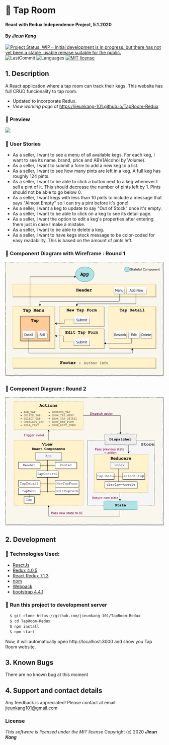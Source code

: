 # :beer: Tap Room

#### React with Redux Independence Project, 5.1.2020

#### By **_Jieun Kang_**
[![Project Status: WIP – Initial development is in progress, but there has not yet been a stable, usable release suitable for the public.](https://www.repostatus.org/badges/latest/wip.svg)](https://www.repostatus.org/#wip)
![LastCommit](https://img.shields.io/github/last-commit/jieunkang-101/TapRoom)
![Languages](https://img.shields.io/github/languages/top/jieunkang-101/TapRoom)
[![MIT license](https://img.shields.io/badge/License-MIT-orange.svg)](https://lbesson.mit-license.org/)


## 1. Description
A React application where a tap room can track their kegs. This website has full CRUD funcionality to tap room. 
* Updated to incorporate Redux.
* _View working page at_ https://jieunkang-101.github.io/TapRoom-Redux

### :small_orange_diamond: Preview
<img src="src/img/tap-room-screenshot.gif" width="640px" />

### :small_orange_diamond: User Stories
  * As a seller, I want to see a menu of all available kegs. For each keg, I want to see its name, brand, price and ABV(Alcohol by Volume).
  * As a seller, I want to submit a form to add a new keg to a list.
  * As a seller, I want to see how many pints are left in a keg. A full keg has roughly 124 pints.
  * As a seller, I want to be able to click a button next to a keg whenever I sell a pint of it. This should decrease the number of pints left by 1. Pints should not be able to go below 0.
  * As a seller, I want kegs with less than 10 pints to include a message that says "Almost Empty" so I can try a pint before it's gone!
  * As a seller, I want a keg to update to say "Out of Stock" once it's empty.
  * As a seller, I want to be able to click on a keg to see its detail page.
  * As a seller, I want the option to edit a keg's properties after entering them just in case I make a mistake.
  * As a seller, I want to be able to delete a keg.
  * As a seller, I want to have kegs stock message to be color-coded for easy readability. This is based on the amount of pints left.

### :small_orange_diamond: Component Diagram with Wireframe : Round 1
<img src="src/img/tap-room-diagram-1.jpg" alt="Application Component Tree" width= "640px" />  

### :small_orange_diamond: Component Diagram : Round 2
<img src="src/img/tap-room-diagram-2.jpg" alt="Application Component Tree" width= "640px" />   

## 2. Development
### :small_orange_diamond: Technologies Used:
+ [ReactJs](https://reactjs.org/) 
+ [Redux 4.0.5](https://redux.js.org/)
+ [React Redux 7.1.3](https://react-redux.js.org/)
+ [npm](https://www.npmjs.com/) 
+ [Webpack](https://webpack.js.org/)
+ [bootstrap 4.4.1](https://getbootstrap.com/)

### :small_orange_diamond: Run this project to development server
```bash
  $ git clone https://github.com/jieunkang-101/TapRoom-Redux
  $ cd TapRoom-Redux
  $ npm install  
  $ npm start
```
Now, it will automatically open http://localhost:3000 and show you Tap Room website.

## 3. Known Bugs
There are no known bug at this moment

## 4. Support and contact details
Any feedback is appreciated! Please contact at email: jieunkang101@gmail.com 

### License
*This software is licensed under the MIT license*
Copyright (c) 2020 **_Jieun Kang_**
